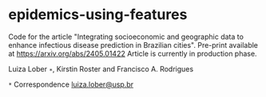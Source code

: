 # epidemics-using-features
Code for the article "Integrating socioeconomic and geographic data to enhance infectious disease prediction in Brazilian cities".
Pre-print available at https://arxiv.org/abs/2405.01422
Article is currently in production phase.

Luiza Lober `∗`, Kirstin Roster and Francisco A. Rodrigues

`*` Correspondence luiza.lober@usp.br

